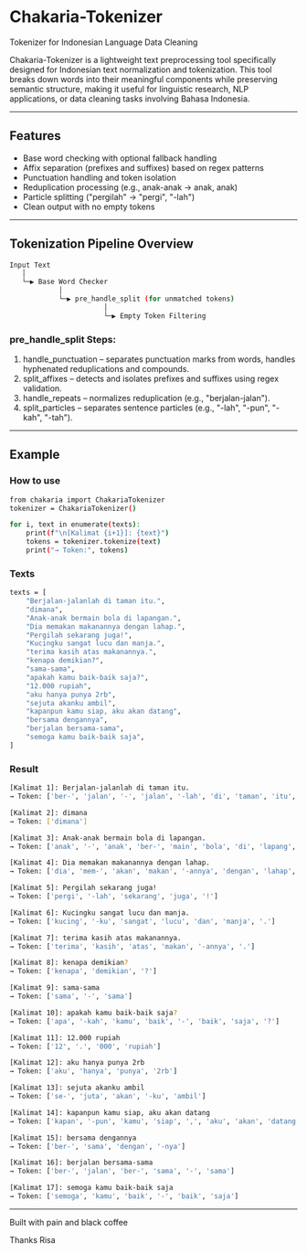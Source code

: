 # Chakaria-Tokenizer
Tokenizer for Indonesian Language Data Cleaning

Chakaria-Tokenizer is a lightweight text preprocessing tool specifically designed for Indonesian text normalization and tokenization. This tool breaks down words into their meaningful components while preserving semantic structure, making it useful for linguistic research, NLP applications, or data cleaning tasks involving Bahasa Indonesia.

---

## Features
* Base word checking with optional fallback handling
* Affix separation (prefixes and suffixes) based on regex patterns
* Punctuation handling and token isolation
* Reduplication processing (e.g., anak-anak → anak, anak)
* Particle splitting ("pergilah" → "pergi", "-lah")
* Clean output with no empty tokens

---
 
## Tokenization Pipeline Overview
```bash
Input Text
   │
   └─▶ Base Word Checker
            │
            └─▶ pre_handle_split (for unmatched tokens)
                       │
                       └─▶ Empty Token Filtering
```

### pre_handle_split Steps:
1. handle_punctuation – separates punctuation marks from words, handles hyphenated reduplications and compounds.
2. split_affixes – detects and isolates prefixes and suffixes using regex validation.
3. handle_repeats – normalizes reduplication (e.g., "berjalan-jalan").
4. split_particles – separates sentence particles (e.g., "-lah", "-pun", "-kah", "-tah").

---

## Example
### How to use
```bash
from chakaria import ChakariaTokenizer
tokenizer = ChakariaTokenizer()
```

```bash
for i, text in enumerate(texts):
    print(f"\n[Kalimat {i+1}]: {text}")
    tokens = tokenizer.tokenize(text)
    print("→ Token:", tokens)
```

### Texts
```bash
texts = [
    "Berjalan-jalanlah di taman itu.",
    "dimana",
    "Anak-anak bermain bola di lapangan.",
    "Dia memakan makanannya dengan lahap.",
    "Pergilah sekarang juga!",
    "Kucingku sangat lucu dan manja.",
    "terima kasih atas makanannya.",
    "kenapa demikian?",
    "sama-sama",
    "apakah kamu baik-baik saja?",
    "12.000 rupiah",
    "aku hanya punya 2rb",
    "sejuta akanku ambil",
    "kapanpun kamu siap, aku akan datang",
    "bersama dengannya", 
    "berjalan bersama-sama",
    "semoga kamu baik-baik saja",
]
```

### Result
```bash
[Kalimat 1]: Berjalan-jalanlah di taman itu.
→ Token: ['ber-', 'jalan', '-', 'jalan', '-lah', 'di', 'taman', 'itu', '.']

[Kalimat 2]: dimana
→ Token: ['dimana']

[Kalimat 3]: Anak-anak bermain bola di lapangan.
→ Token: ['anak', '-', 'anak', 'ber-', 'main', 'bola', 'di', 'lapang', '-an', '.']

[Kalimat 4]: Dia memakan makanannya dengan lahap.
→ Token: ['dia', 'mem-', 'akan', 'makan', '-annya', 'dengan', 'lahap', '.']

[Kalimat 5]: Pergilah sekarang juga!
→ Token: ['pergi', '-lah', 'sekarang', 'juga', '!']

[Kalimat 6]: Kucingku sangat lucu dan manja.
→ Token: ['kucing', '-ku', 'sangat', 'lucu', 'dan', 'manja', '.']

[Kalimat 7]: terima kasih atas makanannya.
→ Token: ['terima', 'kasih', 'atas', 'makan', '-annya', '.']

[Kalimat 8]: kenapa demikian?
→ Token: ['kenapa', 'demikian', '?']

[Kalimat 9]: sama-sama
→ Token: ['sama', '-', 'sama']

[Kalimat 10]: apakah kamu baik-baik saja?
→ Token: ['apa', '-kah', 'kamu', 'baik', '-', 'baik', 'saja', '?']

[Kalimat 11]: 12.000 rupiah
→ Token: ['12', '.', '000', 'rupiah']

[Kalimat 12]: aku hanya punya 2rb
→ Token: ['aku', 'hanya', 'punya', '2rb']

[Kalimat 13]: sejuta akanku ambil
→ Token: ['se-', 'juta', 'akan', '-ku', 'ambil']

[Kalimat 14]: kapanpun kamu siap, aku akan datang
→ Token: ['kapan', '-pun', 'kamu', 'siap', ',', 'aku', 'akan', 'datang']

[Kalimat 15]: bersama dengannya
→ Token: ['ber-', 'sama', 'dengan', '-nya']

[Kalimat 16]: berjalan bersama-sama
→ Token: ['ber-', 'jalan', 'ber-', 'sama', '-', 'sama']

[Kalimat 17]: semoga kamu baik-baik saja
→ Token: ['semoga', 'kamu', 'baik', '-', 'baik', 'saja']
```

---

Built with pain and black coffee

Thanks Risa
